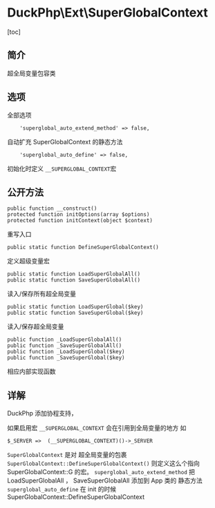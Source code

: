 # DuckPhp\Ext\SuperGlobalContext
[toc]
## 简介
 超全局变量包容类
## 选项
全部选项

        'superglobal_auto_extend_method' => false,
自动扩充 SuperGlobalContext 的静态方法

        'superglobal_auto_define' => false,
初始化时定义  `__SUPERGLOBAL_CONTEXT`宏

## 公开方法


    public function __construct()
    protected function initOptions(array $options)
    protected function initContext(object $context)
重写入口

    public static function DefineSuperGlobalContext()
定义超级变量宏

    public static function LoadSuperGlobalAll()
    public static function SaveSuperGlobalAll()
读入/保存所有超全局变量

    public static function LoadSuperGlobal($key)
    public static function SaveSuperGlobal($key)
读入/保存超全局变量

    public function _LoadSuperGlobalAll()
    public function _SaveSuperGlobalAll()
    public function _LoadSuperGlobal($key)
    public function _SaveSuperGlobal($key)
相应内部实现函数

## 详解


DuckPhp 添加协程支持，

如果启用宏 `__SUPERGLOBAL_CONTEXT` 会在引用到全局变量的地方 如

`$_SERVER =>  (__SUPERGLOBAL_CONTEXT)()->_SERVER `

`SuperGlobalContext` 是对 超全局变量的包裹
`SuperGlobalContext::DefineSuperGlobalContext()`  则定义这么个指向 SuperGlobalContext::G 的宏。
`superglobal_auto_extend_method` 把 LoadSuperGlobalAll ， SaveSuperGlobalAll 添加到 App 类的 静态方法
`superglobal_auto_define` 在 init 的时候 SuperGlobalContext::DefineSuperGlobalContext   



